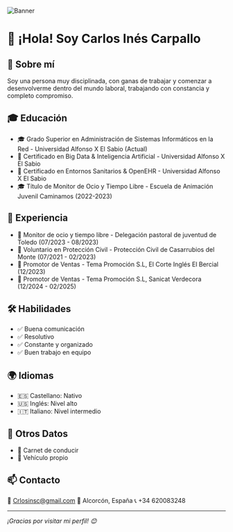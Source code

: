 ![Banner](https://via.placeholder.com/1200x400?text=Mi+Portada+GitHub)

# 👋 ¡Hola! Soy Carlos Inés Carpallo

## 📌 Sobre mí
Soy una persona muy disciplinada, con ganas de trabajar y comenzar a desenvolverme dentro del mundo laboral, trabajando con constancia y completo compromiso.

## 🎓 Educación
- 🎓 Grado Superior en Administración de Sistemas Informáticos en la Red - Universidad Alfonso X El Sabio (Actual)
- 📜 Certificado en Big Data & Inteligencia Artificial - Universidad Alfonso X El Sabio
- 📜 Certificado en Entornos Sanitarios & OpenEHR - Universidad Alfonso X El Sabio
- 🎓 Título de Monitor de Ocio y Tiempo Libre - Escuela de Animación Juvenil Caminamos (2022-2023)

## 💼 Experiencia
- 🏢 Monitor de ocio y tiempo libre - Delegación pastoral de juventud de Toledo (07/2023 - 08/2023)
- 🏢 Voluntario en Protección Civil - Protección Civil de Casarrubios del Monte (07/2021 - 02/2023)
- 🏢 Promotor de Ventas - Tema Promoción S.L, El Corte Inglés El Bercial (12/2023)
- 🏢 Promotor de Ventas - Tema Promoción S.L, Sanicat Verdecora (12/2024 - 02/2025)

## 🛠️ Habilidades
- ✅ Buena comunicación
- ✅ Resolutivo
- ✅ Constante y organizado
- ✅ Buen trabajo en equipo

## 🌍 Idiomas
- 🇪🇸 Castellano: Nativo
- 🇺🇸 Inglés: Nivel alto
- 🇮🇹 Italiano: Nivel intermedio

## 🚗 Otros Datos
- 📜 Carnet de conducir
- 🚗 Vehículo propio

## 📫 Contacto
📧 Crlosinsc@gmail.com
📍 Alcorcón, España
📞 +34 620083248

---
_¡Gracias por visitar mi perfil! 😊_


<!--
**cinescar/cinescar** is a ✨ _special_ ✨ repository because its `README.md` (this file) appears on your GitHub profile.

Here are some ideas to get you started:

- 🔭 I’m currently working on ...
- 🌱 I’m currently learning ...
- 👯 I’m looking to collaborate on ...
- 🤔 I’m looking for help with ...
- 💬 Ask me about ...
- 📫 How to reach me: ...
- 😄 Pronouns: ...
- ⚡ Fun fact: ...
-->
